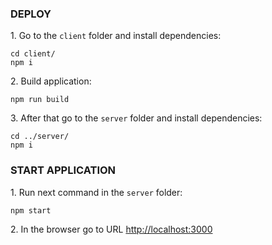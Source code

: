 ### DEPLOY 
1\. Go to the `client` folder and install dependencies:
```text
cd client/
npm i
```
2\. Build application:
```text
npm run build
```
3\. After that go to  the `server` folder and install dependencies:
```text
cd ../server/
npm i
```
### START APPLICATION
1\. Run next command in the `server` folder:
```text
npm start
```
2\. In the browser go to URL [http://localhost:3000](http://localhost:3000)